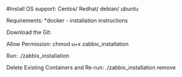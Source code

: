 #Install
OS support:
Centos/ Redhat/ debian/ ubuntu

Requirements:
*docker - installation instructions

Download the Git:

Allow Permission:
chmod u+x zabbix_installation

Run:
./zabbix_installation

Delete Existing Containers and Re-run:
./zabbix_installation remove


